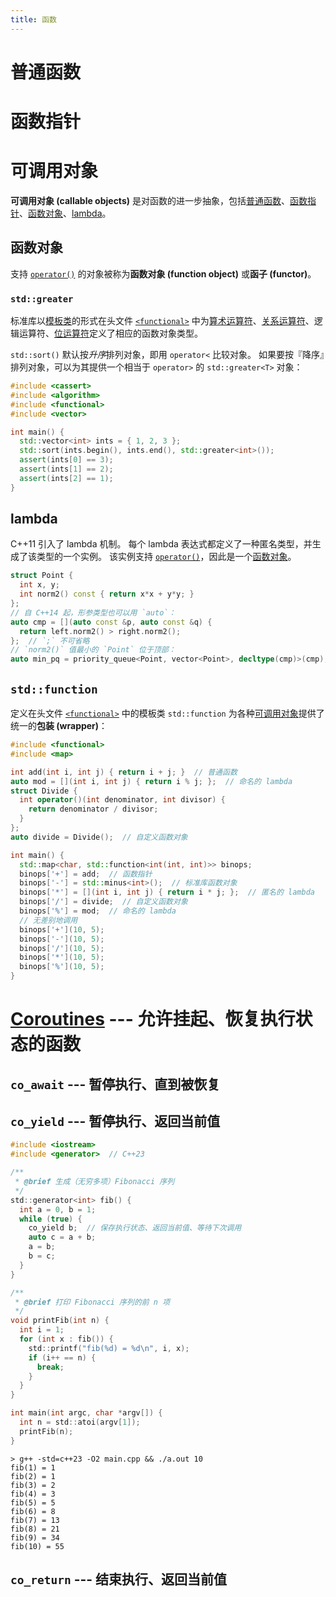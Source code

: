 ```yaml
---
title: 函数
---
```


# 普通函数

# 函数指针

# 可调用对象
**可调用对象 (callable objects)** 是对函数的进一步抽象，包括[普通函数](#普通函数)、[函数指针](#函数指针)、[函数对象](#函数对象)、[lambda](#lambda)。

## 函数对象
支持 [`operator()`](./operator#函数调用运算符) 的对象被称为**函数对象 (function object)** 或**函子 (functor)**。

### `std::greater`

标准库以[模板类](./generic#模板类)的形式在头文件 [`<functional>`](https://en.cppreference.com/w/cpp/utility/functional) 中为[算术运算符](./operator.md#算术运算符)、[关系运算符](./operator.md#关系运算符)、逻辑运算符、[位运算符](./operator.md#位运算符)定义了相应的函数对象类型。

`std::sort()` 默认按*升序*排列对象，即用 `operator<` 比较对象。
如果要按『降序』排列对象，可以为其提供一个相当于 `operator>` 的 `std::greater<T>` 对象：

```cpp
#include <cassert>
#include <algorithm>
#include <functional>
#include <vector>

int main() {
  std::vector<int> ints = { 1, 2, 3 };
  std::sort(ints.begin(), ints.end(), std::greater<int>());
  assert(ints[0] == 3);
  assert(ints[1] == 2);
  assert(ints[2] == 1);
}
```

## lambda

C++11 引入了 lambda 机制。
每个 lambda 表达式都定义了一种匿名类型，并生成了该类型的一个实例。
该实例支持 [`operator()`](./operator#函数调用运算符)，因此是一个[函数对象](#函数对象)。

```cpp
struct Point {
  int x, y;
  int norm2() const { return x*x + y*y; }
};
// 自 C++14 起，形参类型也可以用 `auto`：
auto cmp = [](auto const &p, auto const &q) {
  return left.norm2() > right.norm2();
};  // `;` 不可省略
// `norm2()` 值最小的 `Point` 位于顶部：
auto min_pq = priority_queue<Point, vector<Point>, decltype(cmp)>(cmp);
```

## `std::function`

定义在头文件 [`<functional>`](https://en.cppreference.com/w/cpp/utility/functional) 中的模板类 `std::function` 为各种[可调用对象](#可调用对象)提供了统一的**包装 (wrapper)**：

```cpp
#include <functional>
#include <map>

int add(int i, int j) { return i + j; }  // 普通函数
auto mod = [](int i, int j) { return i % j; };  // 命名的 lambda
struct Divide {
  int operator()(int denominator, int divisor) { 
    return denominator / divisor;
  }
};
auto divide = Divide();  // 自定义函数对象

int main() {
  std::map<char, std::function<int(int, int)>> binops;
  binops['+'] = add;  // 函数指针
  binops['-'] = std::minus<int>();  // 标准库函数对象
  binops['*'] = [](int i, int j) { return i * j; };  // 匿名的 lambda
  binops['/'] = divide;  // 自定义函数对象
  binops['%'] = mod;  // 命名的 lambda
  // 无差别地调用
  binops['+'](10, 5);
  binops['-'](10, 5);
  binops['/'](10, 5);
  binops['*'](10, 5);
  binops['%'](10, 5);
}
```

# [Coroutines](https://en.cppreference.com/w/cpp/language/coroutines) --- 允许挂起、恢复执行状态的函数

## `co_await` --- 暂停执行、直到被恢复

## `co_yield` --- 暂停执行、返回当前值

```c
#include <iostream>
#include <generator>  // C++23

/**
 * @brief 生成（无穷多项）Fibonacci 序列
 */
std::generator<int> fib() {
  int a = 0, b = 1;
  while (true) {
    co_yield b;  // 保存执行状态、返回当前值、等待下次调用
    auto c = a + b;
    a = b;
    b = c;
  }
}

/**
 * @brief 打印 Fibonacci 序列的前 n 项
 */
void printFib(int n) {
  int i = 1;
  for (int x : fib()) {
    std::printf("fib(%d) = %d\n", i, x);
    if (i++ == n) {
      break;
    }
  }
}

int main(int argc, char *argv[]) {
  int n = std::atoi(argv[1]);
  printFib(n);
}
```

```shell
> g++ -std=c++23 -O2 main.cpp && ./a.out 10
fib(1) = 1
fib(2) = 1
fib(3) = 2
fib(4) = 3
fib(5) = 5
fib(6) = 8
fib(7) = 13
fib(8) = 21
fib(9) = 34
fib(10) = 55
```

## `co_return` --- 结束执行、返回当前值
